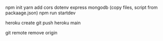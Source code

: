npm init
yarn add cors dotenv express mongodb
(copy files, script from packaage.json)
npm run startdev

heroku create
git push heroku main

git remote remove origin
